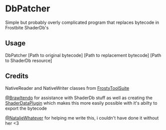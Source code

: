 # DbPatcher

Simple but probably overly complicated program that replaces bytecode in Frostbite ShaderDb's

## Usage
DbPatcher [Path to original bytecode] [Path to replacement bytecode] [Path to ShaderDb resource]

## Credits
NativeReader and NativeWriter classes from [FrostyToolSuite](https://github.com/CadeEvs/FrostyToolsuite) 

[@Brawltendo](https://github.com/Brawltendo) for assistance with ShaderDb stuff as well as creating the [ShaderDataPlugin](https://github.com/Brawltendo/FrostyShaderDataPlugin) which makes this more easily possible with it's abilty to export the bytecode

[@NatalieWhatever](https://github.com/NatalieWhatever) for helping me write this, i couldn't have done it without her <3

